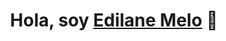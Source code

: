 

<div align="center">
<h1 align="center">Hola, soy <a href="https://edilane.dev">Edilane Melo</a> 👋</h1>
</div>







